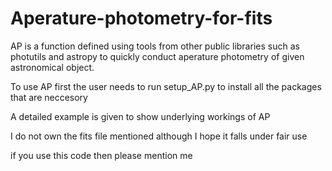# Aperature-photometry-for-fits
AP is a function defined using tools from other public libraries such as photutils and astropy to quickly conduct aperature photometry of given astronomical object.

To use AP first the user needs to run setup_AP.py to install all the packages that are neccesory

A detailed example is given to show underlying workings of AP

I do not own the fits file mentioned although I hope it falls under fair use

if you use this code then please mention me 
